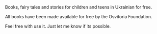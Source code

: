 Books, fairy tales and stories for children and teens in Ukrainian for free.

All books have been made available for free by the Osvitoria Foundation.

Feel free with use it. Just let me know if its possible.
